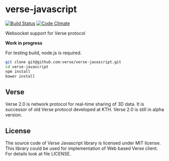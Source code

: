 # verse-javascript

[![Build Status](https://travis-ci.org/verse/verse-javascript.png?branch=master)](https://travis-ci.org/verse/verse-javascript)
[![Code Climate](https://codeclimate.com/github/verse/verse-javascript.png)](https://codeclimate.com/github/verse/verse-javascript)

Websocket support for Verse protocol

**Work in progress**

For testing build, node.js is required. 

```bash
git clone git@github.com:verse/verse-javascript.git 
cd verse-javascript
npm install
bower install
```

## Verse

Verse 2.0 is network protocol for real-time sharing of 3D data. It is successor of old Verse protocol developed at KTH. Verse 2.0 is still in alpha version.

## License

The source code of Verse Javascript library is licensed under MIT license. This library could be used for implementation of Web based Verse client. For details look at file LICENSE.
